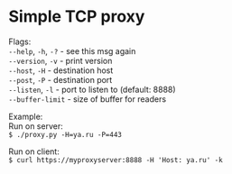 # Simple TCP proxy #  

Flags:  
`--help`, `-h`, `-?` - see this msg again  
`--version`, `-v` - print version  
`--host`, `-H` - destination host  
`--post`, `-P` - destination port  
`--listen`, `-l` - port to listen to (default: 8888)  
`--buffer-limit` - size of buffer for readers  

Example:  
Run on server:  
`$ ./proxy.py -H=ya.ru -P=443`  

Run on client:  
`$ curl https://myproxyserver:8888 -H 'Host: ya.ru' -k`  
